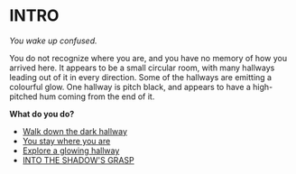# INTRO

*You wake up confused.*

You do not recognize where you are, and you have no memory of how you arrived here. It appears to be a small circular room, with many hallways leading out of it in every direction. Some of the hallways are emitting a colourful glow. One hallway is pitch black, and appears to have a high-pitched hum coming from the end of it.

**What do you do?**

* [Walk down the dark hallway](dark-hallway.md)
* [You stay where you are](stay.md)
* [Explore a glowing hallway](glowing-hallway.md)
* [INTO THE SHADOW'S GRASP](shadow's%20grasp.md)